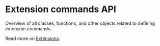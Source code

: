 # Extension commands API

Overview of all classes, functions, and other objects related to defining extension commands.

Read more on [Extensions](../../concepts/advanced/extensions).
